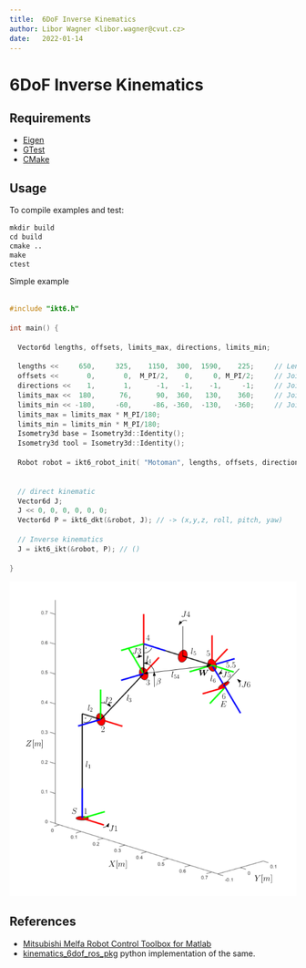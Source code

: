 ```yaml
---
title:  6DoF Inverse Kinematics
author: Libor Wagner <libor.wagner@cvut.cz>
date:   2022-01-14
---
```


# 6DoF Inverse Kinematics

## Requirements

 - [Eigen](https://eigen.tuxfamily.org/index.php?title=Main_Page)
 - [GTest](https://google.github.io/googletest/)
 - [CMake](https://cmake.org/)

## Usage


To compile examples and test:

```
mkdir build
cd build
cmake ..
make
ctest
```

Simple example

```cpp

#include "ikt6.h"

int main() {

  Vector6d lengths, offsets, limits_max, directions, limits_min;

  lengths <<     650,     325,    1150,  300,  1590,    225;     // Lenghts
  offsets <<       0,       0,  M_PI/2,    0,     0, M_PI/2;     // Joint offsets in Rad
  directions <<    1,       1,      -1,   -1,    -1,     -1;     // Joint directions
  limits_max <<  180,      76,      90,  360,   130,    360;     // Joint limits max in Rad
  limits_min << -180,     -60,     -86, -360,  -130,   -360;     // Joint limits min in Rad
  limits_max = limits_max * M_PI/180;
  limits_min = limits_min * M_PI/180;
  Isometry3d base = Isometry3d::Identity();
  Isometry3d tool = Isometry3d::Identity();

  Robot robot = ikt6_robot_init( "Motoman", lengths, offsets, directions, limits_max, limits_min, base, tool);


  // direct kinematic
  Vector6d J;
  J << 0, 0, 0, 0, 0, 0;
  Vector6d P = ikt6_dkt(&robot, J); // -> (x,y,z, roll, pitch, yaw)

  // Inverse kinematics
  J = ikt6_ikt(&robot, P); // ()

}


```

![Robot Parameters](./fig/robot_parameters.png)



## References

 - [Mitsubishi Melfa Robot Control Toolbox for Matlab](https://cw.fel.cvut.cz/wiki/help/common/robot_mitsubishimelfa_toolbox#download)
 - [kinematics_6dof_ros_pkg](https://gitlab.ciirc.cvut.cz/uhrovter/kinematics_6dof_ros_pkg) python implementation of the same.

